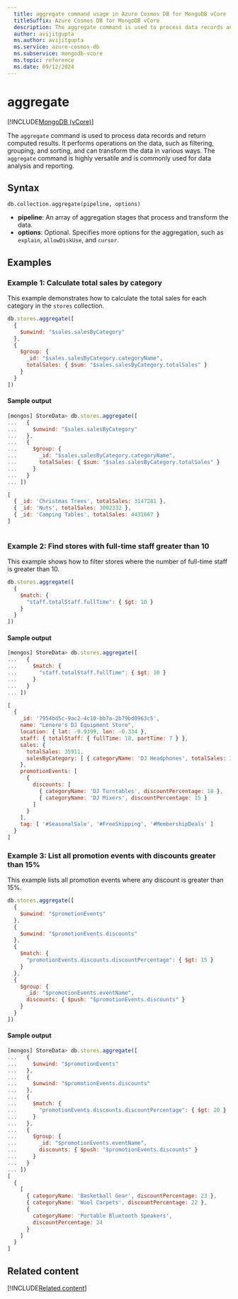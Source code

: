```yaml
---
  title: aggregate command usage in Azure Cosmos DB for MongoDB vCore
  titleSuffix: Azure Cosmos DB for MongoDB vCore
  description: The aggregate command is used to process data records and return computed results.
  author: avijitgupta
  ms.author: avijitgupta
  ms.service: azure-cosmos-db
  ms.subservice: mongodb-vcore
  ms.topic: reference
  ms.date: 09/12/2024
---
```


# aggregate

[!INCLUDE[MongoDB (vCore)](~/reusable-content/ce-skilling/azure/includes/cosmos-db/includes/appliesto-mongodb-vcore.md)]

The `aggregate` command is used to process data records and return computed results. It performs operations on the data, such as filtering, grouping, and sorting, and can transform the data in various ways. The `aggregate` command is highly versatile and is commonly used for data analysis and reporting.

## Syntax

```shell
db.collection.aggregate(pipeline, options)
```

- **pipeline**: An array of aggregation stages that process and transform the data.
- **options**: Optional. Specifies more options for the aggregation, such as `explain`, `allowDiskUse`, and `cursor`.

## Examples

### Example 1: Calculate total sales by category

This example demonstrates how to calculate the total sales for each category in the `stores` collection.

```javascript
db.stores.aggregate([
  {
    $unwind: "$sales.salesByCategory"
  },
  {
    $group: {
      _id: "$sales.salesByCategory.categoryName",
      totalSales: { $sum: "$sales.salesByCategory.totalSales" }
    }
  }
])
```

#### Sample output

```javascript
[mongos] StoreData> db.stores.aggregate([
...   {
...     $unwind: "$sales.salesByCategory"
...   },
...   {
...     $group: {
...       _id: "$sales.salesByCategory.categoryName",
...       totalSales: { $sum: "$sales.salesByCategory.totalSales" }
...     }
...   }
... ])

[
  { _id: 'Christmas Trees', totalSales: 3147281 },
  { _id: 'Nuts', totalSales: 3002332 },
  { _id: 'Camping Tables', totalSales: 4431667 }
]
 
```

### Example 2: Find stores with full-time staff greater than 10

This example shows how to filter stores where the number of full-time staff is greater than 10.

```javascript
db.stores.aggregate([
  {
    $match: {
      "staff.totalStaff.fullTime": { $gt: 10 }
    }
  }
])
```

#### Sample output

```javascript
[mongos] StoreData> db.stores.aggregate([
...   {
...     $match: {
...       "staff.totalStaff.fullTime": { $gt: 10 }
...     }
...   }
... ])

[
  {
    _id: '7954bd5c-9ac2-4c10-bb7a-2b79bd0963c5',
    name: "Lenore's DJ Equipment Store",
    location: { lat: -9.9399, lon: -0.334 },
    staff: { totalStaff: { fullTime: 18, partTime: 7 } },
    sales: {
      totalSales: 35911,
      salesByCategory: [ { categoryName: 'DJ Headphones', totalSales: 35911 } ]
    },
    promotionEvents: [
      {
        discounts: [
          { categoryName: 'DJ Turntables', discountPercentage: 18 },
          { categoryName: 'DJ Mixers', discountPercentage: 15 }
        ]
      }
    ],
    tag: [ '#SeasonalSale', '#FreeShipping', '#MembershipDeals' ]
  }
]
```

### Example 3: List all promotion events with discounts greater than 15%

This example lists all promotion events where any discount is greater than 15%.

```javascript
db.stores.aggregate([
  {
    $unwind: "$promotionEvents"
  },
  {
    $unwind: "$promotionEvents.discounts"
  },
  {
    $match: {
      "promotionEvents.discounts.discountPercentage": { $gt: 15 }
    }
  },
  {
    $group: {
      _id: "$promotionEvents.eventName",
      discounts: { $push: "$promotionEvents.discounts" }
    }
  }
])
```

#### Sample output

```javascript
[mongos] StoreData> db.stores.aggregate([
...   {
...     $unwind: "$promotionEvents"
...   },
...   {
...     $unwind: "$promotionEvents.discounts"
...   },
...   {
...     $match: {
...       "promotionEvents.discounts.discountPercentage": { $gt: 20 }
...     }
...   },
...   {
...     $group: {
...       _id: "$promotionEvents.eventName",
...       discounts: { $push: "$promotionEvents.discounts" }
...     }
...   }
... ])
[
  {
    [
      { categoryName: 'Basketball Gear', discountPercentage: 23 },
      { categoryName: 'Wool Carpets', discountPercentage: 22 },
      {
        categoryName: 'Portable Bluetooth Speakers',
        discountPercentage: 24
      }
    ]
  }
]
```

## Related content

[!INCLUDE[Related content](../includes/related-content.md)]
